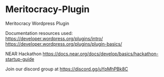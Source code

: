 # Meritocracy-Plugin
Meritocracy Wordpress Plugin

Documentation resources used: 
https://developer.wordpress.org/plugins/intro/
https://developer.wordpress.org/plugins/plugin-basics/

NEAR Hackathon 
https://docs.near.org/docs/develop/basics/hackathon-startup-guide

Join our discord group at https://discord.gg/uYpMhPBk8C

